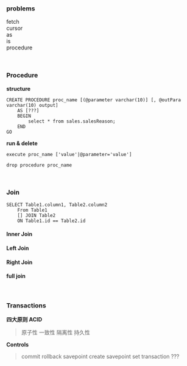 ### problems

fetch  
cursor  
as  
is  
procedure

<br/>

### Procedure

**structure**
```
CREATE PROCEDURE proc_name [(@parameter varchar(10)] [, @outPara varchar(10) output]
	AS [???]
	BEGIN
		select * from sales.salesReason;
	END
GO
```

**run & delete**
```
execute proc_name ['value'|@parameter='value']

drop procedure proc_name
```

<br/>
  
### Join
```
SELECT Table1.column1, Table2.column2
	From Table1
	[] JOIN Table2
	ON Table1.id == Table2.id
```
#### Inner Join
#### Left Join
#### Right Join
#### full join

<br/>

### Transactions
**四大原则 ACID**
> 原子性
> 一致性
> 隔离性
> 持久性

**Controls**
> commit
> rollback
> savepoint		create savepoint
> set transaction	???
